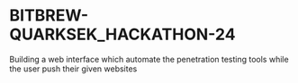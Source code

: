 # BITBREW-QUARKSEK_HACKATHON-24
Building a web interface which automate the penetration testing tools while the user push their given websites

